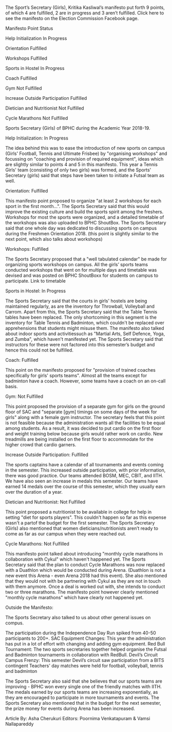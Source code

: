 
The Sport’s Secretary (Girls), Kritika Kasliwal’s manifesto put forth
 9 points, of which 4 are fulfilled, 2 are in progress and 3 aren’t
fulfilled. Click here to see the manifesto on the Election Commission Facebook page.





Manifesto Point
Status




Help Initialization
In Progress


Orientation
Fulfilled


Workshops
Fulfilled


Sports in Hostel
In Progress


Coach
Fulfilled


Gym
Not Fulfilled


Increase Outside Participation
Fulfilled


Dietician and Nutritionist
Not Fulfilled


Cycle Marathons
Not Fulfilled







Sports Secretary (Girls) of BPHC during the Academic Year 2018-19.




Help Initialization: In Progress


The idea behind this was to ease the introduction of new sports on
campus (Girls' Football, Tennis and Ultimate Frisbee) by "organising
workshops" and focussing on  "coaching and provision of required
equipment", ideas which are slightly similar to points 4 and 5
 in this manifesto. This year a Tennis Girls' team (consisting of only
two girls) was formed, and the Sports' Secretary (girls) said that steps
 have been taken to initiate a Futsal team as well.





Orientation: Fulfilled


This manifesto point proposed to organize "at least 2 workshops for
each sport in the first month...". The Sports Secretary said that this
would improve the existing culture and build the sports spirit among the
 freshers. Workshops for most the sports were organized, and a detailed
timetable of the workshops was also uploaded to BPHC ShoutBox. The
Sports Secretary said that one whole day was dedicated to discussing
sports on campus during the Freshmen Orientation 2018. (this point is
slightly similar to the next point, which also talks about workshops)





Workshops: Fulfilled


The Sports Secretary proposed that a "well tabulated calendar" be
made for organizing sports workshops on campus. All the girls’ sports
teams conducted workshops that went on for multiple days and timetable
was devised and was posted on BPHC ShoutBoxx for students on campus to
participate. Link to timetable





Sports in Hostel: In Progress


The Sports Secretary said that the courts in girls' hostels are being
 maintained regularly, as are the inventory for Throwball, Volleyball
and Carrom. Apart from this, the Sports Secretary said that the Table
Tennis tables have been replaced. The only shortcoming in this segment
is the inventory for Table Tennis and Badminton, which couldn't be
replaced over apprehensions that students might misuse them. The
manifesto also talked about indoor sports and activitiessuch as "Martial
 Arts, Self Defence, Yoga, and Zumba", which haven't manifested yet. The
 Sports Secretary said that instructors for these were not factored into
 this semester’s budget and hence this could not be fulfilled.





Coach: Fulfilled


This point on the manifesto proposed for "provision of trained
coaches specifically for girls' sports teams". Almost all the teams
except for badminton have a coach. However, some teams have a coach on
an on-call basis.





Gym: Not Fulfilled


This point proposed the provision of a separate gym for girls on the
ground floor of SAC and "separate [gym] timings on some days of the week
 for girls" along with a female gym instructor. The secretary feels that
 this point is not feasible because the administration wants all the
facilities to be equal among students. As a result, it was decided to
put cardio on the first floor and weight training below because girls
would rather work on cardio. New treadmills are being installed on the
first floor to accommodate for the higher crowd that cardio garners.





Increase Outside Participation: Fulfilled


The sports captains have a calendar of all tournaments and events
coming in the semester. This increased outside participation, with prior
 information, there was good practice. Our teams attended BOSM, MEC,
CBIT, and IITH. We have also seen an increase in medals this semester.
Our teams have earned 14 medals over the course of this semester, which
they usually earn over the duration of a year.





Dietician and Nutritionist: Not Fulfilled


This point proposed a nutritionist to be available in college for
help in setting "diet for sports players". This couldn't happen so far
as this expense wasn't a partof the budget for the first semester. The
Sports Secretary (Girls) also mentioned that women
dieticians/nutritionists aren’t ready to come as far as our campus when
they were reached out.





Cycle Marathons: Not Fulfilled


This manifesto point talked about introducing "monthly cycle
marathons in collaboration with Cykul" which haven't happened yet.  The
Sports Secretary said that the plan to conduct Cycle Marathons was now
replaced with a Duathlon which would be conducted during Arena.
(Duathlon is not a new event this Arena - even Arena 2018 had this event).
 She also mentioned that they would not with be partnering with Cykul as
 they are not in touch with them anymore. Once a deal is worked out
with, she intends to conduct two or three marathons. The manifesto point
 however clearly mentioned "monthly cycle marathons" which have clearly
not happened yet.





Outside the Manifesto:


The Sports Secretary also talked to us about other general issues on compus.



The participation during the Independence Day Run spiked from 40-50 participants to 200+.
SAC Equipment Changes: This year the administration has put in a lot of effort with changing and adding gym equipment.
Red Bull Tournament: The two sports secretaries together helped organise the Futsal and Badminton tournaments in collaboration with RedBull.
Devil’s Circuit Campus Frenzy: This semester Devil’s circuit saw participation from a BITS contingent
Teachers' day matches were held for football, volleyball, tennis and badminton



The Sports Secretary also said that she believes that our sports
teams are improving - BPHC won every single one of the friendly matches
with IITH. The medals earned by our sports teams are increasing
exponentially, as they are encouraged to participate in more tournaments
 and events. The Sports Secretary also mentioned that in the budget for
the next semester, the prize money for events during Arena has been
increased.





Article By: Asha Cherukuri
Editors: Poornima Venkatapuram &amp; Vamsi Nallapareddy

